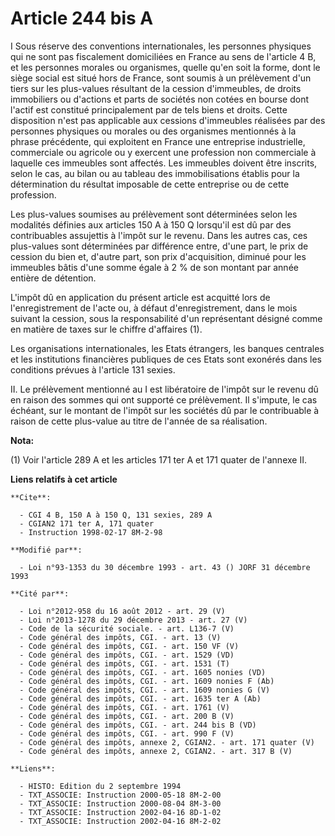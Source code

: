 # Article 244 bis A

I Sous réserve des conventions internationales, les personnes physiques qui ne sont pas fiscalement domiciliées en France au
sens de l'article 4 B, et les personnes morales ou organismes, quelle qu'en soit la forme, dont le siège social est situé
hors de France, sont soumis à un prélèvement d'un tiers sur les plus-values résultant de la cession d'immeubles, de droits
immobiliers ou d'actions et parts de sociétés non cotées en bourse dont l'actif est constitué principalement par de tels
biens et droits. Cette disposition n'est pas applicable aux cessions d'immeubles réalisées par des personnes physiques ou
morales ou des organismes mentionnés à la phrase précédente, qui exploitent en France une entreprise industrielle,
commerciale ou agricole ou y exercent une profession non commerciale à laquelle ces immeubles sont affectés. Les immeubles
doivent être inscrits, selon le cas, au bilan ou au tableau des immobilisations établis pour la détermination du résultat
imposable de cette entreprise ou de cette profession.

Les plus-values soumises au prélèvement sont déterminées selon les modalités définies aux articles 150 A à 150 Q lorsqu'il
est dû par des contribuables assujettis à l'impôt sur le revenu. Dans les autres cas, ces plus-values sont déterminées par
différence entre, d'une part, le prix de cession du bien et, d'autre part, son prix d'acquisition, diminué pour les immeubles
bâtis d'une somme égale à 2 % de son montant par année entière de détention.

L'impôt dû en application du présent article est acquitté lors de l'enregistrement de l'acte ou, à défaut d'enregistrement,
dans le mois suivant la cession, sous la responsabilité d'un représentant désigné comme en matière de taxes sur le chiffre
d'affaires (1).

Les organisations internationales, les Etats étrangers, les banques centrales et les institutions financières publiques de
ces Etats sont exonérés dans les conditions prévues à l'article 131 sexies.

II. Le prélèvement mentionné au I est libératoire de l'impôt sur le revenu dû en raison des sommes qui ont supporté ce
prélèvement.    Il s'impute, le cas échéant, sur le montant de l'impôt sur les sociétés dû par le contribuable à raison de
cette plus-value au titre de l'année de sa réalisation.

**Nota:**

(1) Voir l'article 289 A et les articles 171 ter A et 171 quater de l'annexe II.

**Liens relatifs à cet article**

	**Cite**:

	  - CGI 4 B, 150 A à 150 Q, 131 sexies, 289 A
	  - CGIAN2 171 ter A, 171 quater
	  - Instruction 1998-02-17 8M-2-98

	**Modifié par**:

	  - Loi n°93-1353 du 30 décembre 1993 - art. 43 () JORF 31 décembre 1993

	**Cité par**:

	  - Loi n°2012-958 du 16 août 2012 - art. 29 (V)
	  - Loi n°2013-1278 du 29 décembre 2013 - art. 27 (V)
	  - Code de la sécurité sociale. - art. L136-7 (V)
	  - Code général des impôts, CGI. - art. 13 (V)
	  - Code général des impôts, CGI. - art. 150 VF (V)
	  - Code général des impôts, CGI. - art. 1529 (VD)
	  - Code général des impôts, CGI. - art. 1531 (T)
	  - Code général des impôts, CGI. - art. 1605 nonies (VD)
	  - Code général des impôts, CGI. - art. 1609 nonies F (Ab)
	  - Code général des impôts, CGI. - art. 1609 nonies G (V)
	  - Code général des impôts, CGI. - art. 1635 ter A (Ab)
	  - Code général des impôts, CGI. - art. 1761 (V)
	  - Code général des impôts, CGI. - art. 200 B (V)
	  - Code général des impôts, CGI. - art. 244 bis B (VD)
	  - Code général des impôts, CGI. - art. 990 F (V)
	  - Code général des impôts, annexe 2, CGIAN2. - art. 171 quater (V)
	  - Code général des impôts, annexe 2, CGIAN2. - art. 317 B (V)

	**Liens**:

	  - HISTO: Edition du 2 septembre 1994
	  - TXT_ASSOCIE: Instruction 2000-05-18 8M-2-00
	  - TXT_ASSOCIE: Instruction 2000-08-04 8M-3-00
	  - TXT_ASSOCIE: Instruction 2002-04-16 8D-1-02
	  - TXT_ASSOCIE: Instruction 2002-04-16 8M-2-02
